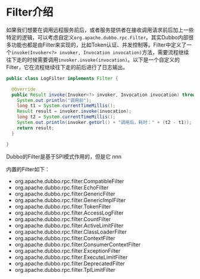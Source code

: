 # Filter介绍

如果我们想要在调用远程服务前后，或者服务提供者在接收调用请求前后加上一些特定的逻辑，可以考虑自定义`org.apache.dubbo.rpc.Filter`。其实Dubbo内部很多功能也都是由Filter来实现的，比如Token认证、并发控制等。Filter中定义了一个`invoke(Invoker<?> invoker, Invocation invocation)`方法，需要流程继续往下走的时候需要调用`invoker.invoke(invocation)`。以下是一个自定义的Filter，它在流程继续往下走的前后进行了日志输出。

```java
public class LogFilter implements Filter {

  @Override
  public Result invoke(Invoker<?> invoker, Invocation invocation) throws RpcException {
    System.out.println("调用前");
    long t1 = System.currentTimeMillis();
    Result result = invoker.invoke(invocation);
    long t2 = System.currentTimeMillis();
    System.out.println(invoker.getUrl() + "调用后，耗时：" + (t2 - t1));
    return result;
  }

}
```

Dubbo的Filter是基于SPI模式作用的，但是它 nnn




























内置的Filter如下：


* org.apache.dubbo.rpc.filter.CompatibleFilter
* org.apache.dubbo.rpc.filter.EchoFilter
* org.apache.dubbo.rpc.filter.GenericFilter
* org.apache.dubbo.rpc.filter.GenericImplFilter
* org.apache.dubbo.rpc.filter.TokenFilter
* org.apache.dubbo.rpc.filter.AccessLogFilter
* org.apache.dubbo.rpc.filter.CountFilter
* org.apache.dubbo.rpc.filter.ActiveLimitFilter
* org.apache.dubbo.rpc.filter.ClassLoaderFilter
* org.apache.dubbo.rpc.filter.ContextFilter
* org.apache.dubbo.rpc.filter.ConsumerContextFilter
* org.apache.dubbo.rpc.filter.ExceptionFilter
* org.apache.dubbo.rpc.filter.ExecuteLimitFilter
* org.apache.dubbo.rpc.filter.DeprecatedFilter
* org.apache.dubbo.rpc.filter.TplLimitFilter
